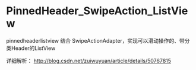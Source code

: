 # PinnedHeader_SwipeAction_ListView
pinnedheaderlistview 结合 SwipeActionAdapter，实现可以滑动操作的、带分类Header的ListView

详细解析： http://blog.csdn.net/zuiwuyuan/article/details/50767815